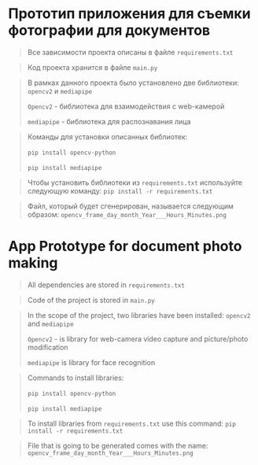 # Прототип приложения для съемки фотографии для документов

> Все зависимости проекта описаны в файле `requirements.txt`

> Код проекта хранится в файле `main.py` 

> В рамках данного проекта было установлено две библиотеки: `opencv2` и `mediapipe`
> 
> `Opencv2` - библиотека для взаимодействия с web-камерой
> 
> `mediapipe` - библиотека для распознавания лица

> Команды для установки описанных библиотек: <br /> <br /> `pip install opencv-python` <br /> <br />
> `pip install mediapipe`

> Чтобы установить библиотеки из `requirements.txt` используйте следующую команду: `pip install -r requirements.txt`

> Файл, который будет сгенерирован, называется следующим образом: `opencv_frame_day_month_Year___Hours_Minutes.png`

# App Prototype for document photo making

> All dependencies are stored in `requirements.txt`

> Code of the project is stored in `main.py` 

> In the scope of the project, two libraries have been installed: `opencv2` and `mediapipe`
> 
> `Opencv2` - is library for web-camera video capture and picture/photo modification
> 
> `mediapipe` is library for face recognition

> Commands to install libraries: <br /> <br /> `pip install opencv-python` <br /> <br />
> `pip install mediapipe`

> To install libraries from `requirements.txt` use this command: `pip install -r requirements.txt`

> File that is going to be generated comes with the name: `opencv_frame_day_month_Year___Hours_Minutes.png`